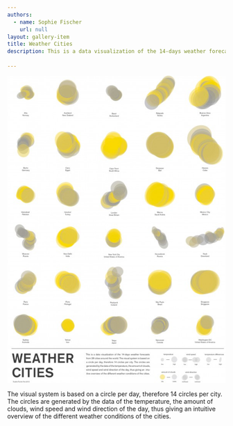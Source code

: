 ```yaml
---
authors:
  - name: Sophie Fischer
    url: null
layout: gallery-item
title: Weather Cities
description: This is a data visualization of the 14-days weather forecasts from 28 cities around the world.

---
```



![](./images/Weatherposter_A2_oS-571x800.jpg)

The visual system is based on a circle per day, therefore 14 circles per city. The circles are generated by the data of the temperature, the amount of clouds, wind speed and wind direction of the day, thus giving an intuitive overview of the different weather conditions of the cities.